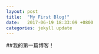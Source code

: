 ```yaml
---
layout: post
title:  "My First Blog!"
date:   2017-06-19 18:33:09 +0800
categories: jekyll update
---
```

##我的第一篇博客！
